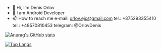 - 👋 Hi, I’m Denis Orlov
- 🌱 I am Android Developer
- 📫 How to reach me 
    e-mail: orlov.ejc@gmail.com
    tel.: +375293355410
    tel.: +48570810453
    telegram: @OrlovDenis



[![Anurag's GitHub stats](https://github-readme-stats.vercel.app/api?username=denisolrov)](https://github.com/anuraghazra/github-readme-stats)

[![Top Langs](https://github-readme-stats.vercel.app/api/top-langs/?username=denisolrov)](https://github.com/anuraghazra/github-readme-stats)


<!--
**DenisOlrov/DenisOlrov** is a ✨ _special_ ✨ repository because its `README.md` (this file) appears on your GitHub profile.

Here are some ideas to get you started:

- 🔭 I’m currently working on ...
- 🌱 I’m currently learning ...
- 👯 I’m looking to collaborate on ...
- 🤔 I’m looking for help with ...
- 💬 Ask me about ...
- 📫 How to reach me: ...
- 😄 Pronouns: ...
- ⚡ Fun fact: ...
-->
